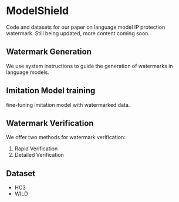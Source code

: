 
# ModelShield

Code and datasets for our paper on language model IP protection watermark.
Still being updated, more content coming soon.
## Watermark Generation
We use system instructions to guide the generation of watermarks in language models.

## Imitation Model training
fine-tuning imitation model with watermarked data.

## Watermark Verification
We offer two methods for watermark verification:
1. Rapid Verification
2. Detailed Verification

## Dataset
- HC3
- WILD
